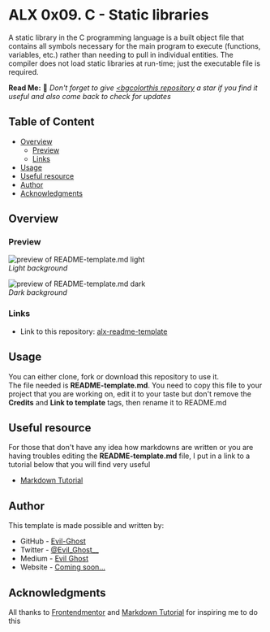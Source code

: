 # ALX 0x09. C - Static libraries

A static library in the C programming language is a built object file that contains all symbols necessary for the main program to execute (functions, variables, etc.) rather than needing to pull in individual entities. The compiler does not load static libraries at run-time; just the executable file is required. 

**Read Me:** 🙏 _Don't forget to give <em color="red"><u><bgcolorthis repository</span></u></em> a star if you find it useful and also come back to check for updates_

## Table of Content

- [Overview](#overview)
  - [Preview](#preview)
  - [Links](#links)
- [Usage](#usage)
- [Useful resource](#useful-resource)
- [Author](#author)
- [Acknowledgments](#acknowledgments)

## Overview

### Preview

![preview of README-template.md light](./images/preview-light.png)  
_Light background_

![preview of README-template.md dark](./images/preview-dark.png)  
_Dark background_


### Links

- Link to this repository: [alx-readme-template](https://github.com/Evil-Ghost/alx-readme-template)

## Usage

You can either clone, fork or download this repository to use it.  
The file needed is **README-template.md**. You need to copy this file to your project that you are working on, edit it to your taste but don't remove the **Credits** and **Link to template** tags, then rename it to README.md

## Useful resource

For those that don't have any idea how markdowns are written or you are having troubles editing the **README-template.md** file, I put in a link to a tutorial below that you will find very useful

- [Markdown Tutorial](https://www.markdowntutorial.com/)

## Author

This template is made possible and written by:
- GitHub - [Evil-Ghost](https://github.com/Evil-Ghost)
- Twitter - [@Evil\_Ghost\_\_](https://www.twitter.com/evil_ghost__)
- Medium - [Evil Ghost](https://medium.com/@evilghost)
- Website - [Coming soon...](#)

## Acknowledgments

All thanks to [Frontendmentor](frontendmentor.io) and [Markdown Tutorial](https://www.markdowntutorial.com/) for inspiring me to do this
